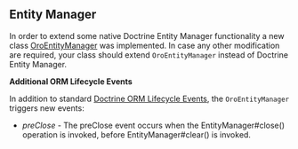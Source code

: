 ## Entity Manager

In order to extend some native Doctrine Entity Manager functionality a new class [OroEntityManager](../../ORM/OroEntityManager.php) was implemented.
In case any other modification are required, your class should extend `OroEntityManager` instead of Doctrine Entity Manager.

**Additional ORM Lifecycle Events**

In addition to standard [Doctrine ORM Lifecycle Events](http://doctrine-orm.readthedocs.org/en/latest/reference/events.html#lifecycle-events), the `OroEntityManager` triggers new events:

- *preClose* - The preClose event occurs when the EntityManager#close() operation is invoked, before EntityManager#clear() is invoked.
